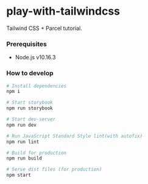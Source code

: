 # play-with-tailwindcss

Tailwind CSS + Parcel tutorial.

### Prerequisites

- Node.js v10.16.3

### How to develop

```bash
# Install dependencies
npm i

# Start storybook
npm run storybook

# Start dev-server
npm run dev

# Run JavaScript Standard Style lint(with autofix)
npm run lint

# Build for production
npm run build

# Serve dist files (for production)
npm start
```

